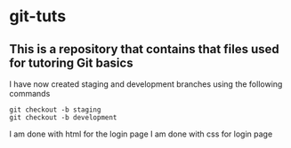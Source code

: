 # git-tuts

## This is a repository that contains that files used for tutoring Git basics

I have now created staging and development branches using the following commands

```
git checkout -b staging
git checkout -b development
```

I am done with html for the login page
I am done with css for login page
